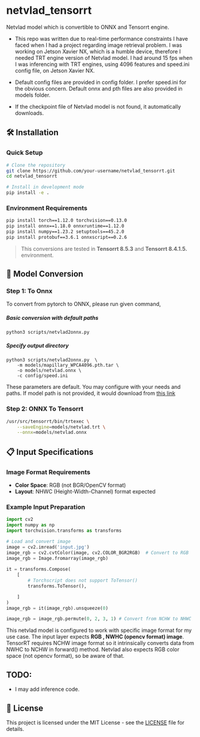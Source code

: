# netvlad_tensorrt
Netvlad model which is convertible to ONNX and Tensorrt engine. 
* This repo was written due to real-time performance constraints I have faced when I had a project regarding image retrieval problem. I was working on Jetson Xavier NX, which is a humble device, therefore I needed TRT engine version of Netvlad model. I had around 15 fps when I was inferencing with TRT engines, using 4096 features and speed.ini config file, on Jetson Xavier NX.

* Default config files are provided in config folder. I prefer speed.ini for the obvious concern. Default onnx and pth files are also provided in models folder.

* If the checkpoint file of Netvlad model is not found, it automatically downloads.

## 🛠️ Installation

### Quick Setup
```bash
# Clone the repository
git clone https://github.com/your-username/netvlad_tensorrt.git
cd netvlad_tensorrt

# Install in development mode
pip install -e .
```

### Environment Requirements
```bash
pip install torch==1.12.0 torchvision==0.13.0
pip install onnx==1.18.0 onnxruntime==1.12.0
pip install numpy==1.23.2 setuptools==45.2.0
pip install protobuf==3.6.1 onnxscript==0.2.6
```
> This conversions are tested in **Tensorrt 8.5.3** and **Tensorrt 8.4.1.5.** environment.


## 🔄 Model Conversion
### Step 1: To Onnx
To convert from pytorch to ONNX, please run given command,
##### Basic conversion with default paths

`python3 scripts/netvlad2onnx.py`
  
  
##### Specify output directory
```
python3 scripts/netvlad2onnx.py  \
    -m models/mapillary_WPCA4096.pth.tar \
    -o models/netvlad.onnx \
    -c config/speed.ini
```
These parameters are default. You may configure with your needs and paths. If model path is not provided, it would download from [this link](https://cloudstor.aarnet.edu.au/plus/s/ZgW7DMEpeS47ELI/download)

### Step 2: ONNX To Tensorrt
```bash
/usr/src/tensorrt/bin/trtexec \
    --saveEngine=models/netvlad.trt \
    --onnx=models/netvlad.onnx
```

## 📋 Input Specifications

### Image Format Requirements
- **Color Space**: RGB (not BGR/OpenCV format)
- **Layout**: NHWC (Height-Width-Channel) format expected


### Example Input Preparation
```python
import cv2
import numpy as np
import torchvision.transforms as transforms

# Load and convert image
image = cv2.imread('input.jpg')
image_rgb = cv2.cvtColor(image, cv2.COLOR_BGR2RGB)  # Convert to RGB
image_rgb = Image.fromarray(image_rgb)
    
it = transforms.Compose(
    [
        # Torchscript does not support ToTensor()
        transforms.ToTensor(),

    ]
)
image_rgb = it(image_rgb).unsqueeze(0)

image_rgb = image_rgb.permute(0, 2, 3, 1) # Convert from NCHW to NHWC

```

This netvlad model is configured to work with specific image format for my use case. The input layer expects **RGB , NWHC (opencv format) image**. TensorRT requires NCHW image format so it intrinsically converts data from NWHC to NCHW in forward() method. Netvlad also expects RGB color space (not opencv format), so be aware of that.


## TODO:
* I may add inference code.

## 📄 License

This project is licensed under the MIT License - see the [LICENSE](LICENSE) file for details.

